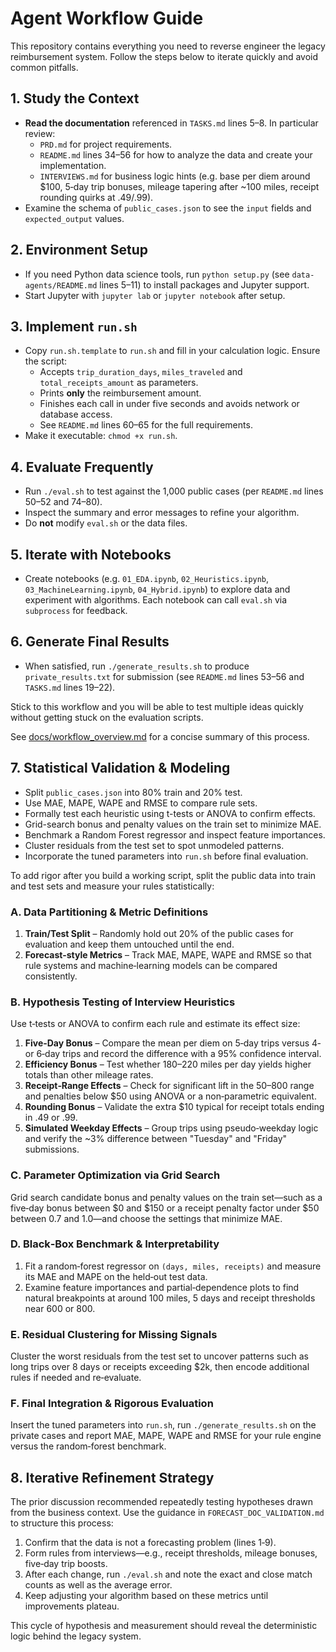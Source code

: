 # Agent Workflow Guide

This repository contains everything you need to reverse engineer the legacy reimbursement system. Follow the steps below to iterate quickly and avoid common pitfalls.

## 1. Study the Context
- **Read the documentation** referenced in `TASKS.md` lines 5–8. In particular review:
  - `PRD.md` for project requirements.
  - `README.md` lines 34–56 for how to analyze the data and create your implementation.
  - `INTERVIEWS.md` for business logic hints (e.g. base per diem around $100, 5‑day trip bonuses, mileage tapering after ~100 miles, receipt rounding quirks at .49/.99).
- Examine the schema of `public_cases.json` to see the `input` fields and `expected_output` values.

## 2. Environment Setup
- If you need Python data science tools, run `python setup.py` (see `data-agents/README.md` lines 5–11) to install packages and Jupyter support.
- Start Jupyter with `jupyter lab` or `jupyter notebook` after setup.

## 3. Implement `run.sh`
- Copy `run.sh.template` to `run.sh` and fill in your calculation logic. Ensure the script:
  - Accepts `trip_duration_days`, `miles_traveled` and `total_receipts_amount` as parameters.
  - Prints **only** the reimbursement amount.
  - Finishes each call in under five seconds and avoids network or database access.
  - See `README.md` lines 60–65 for the full requirements.
- Make it executable: `chmod +x run.sh`.

## 4. Evaluate Frequently
- Run `./eval.sh` to test against the 1,000 public cases (per `README.md` lines 50–52 and 74–80).
- Inspect the summary and error messages to refine your algorithm.
- Do **not** modify `eval.sh` or the data files.

## 5. Iterate with Notebooks
- Create notebooks (e.g. `01_EDA.ipynb`, `02_Heuristics.ipynb`, `03_MachineLearning.ipynb`, `04_Hybrid.ipynb`) to explore data and experiment with algorithms. Each notebook can call `eval.sh` via `subprocess` for feedback.

## 6. Generate Final Results
- When satisfied, run `./generate_results.sh` to produce `private_results.txt` for submission (see `README.md` lines 53–56 and `TASKS.md` lines 19–22).

Stick to this workflow and you will be able to test multiple ideas quickly without getting stuck on the evaluation scripts.

See [docs/workflow_overview.md](docs/workflow_overview.md) for a concise summary of this process.

## 7. Statistical Validation & Modeling
- Split `public_cases.json` into 80% train and 20% test.
- Use MAE, MAPE, WAPE and RMSE to compare rule sets.
- Formally test each heuristic using t-tests or ANOVA to confirm effects.
- Grid-search bonus and penalty values on the train set to minimize MAE.
- Benchmark a Random Forest regressor and inspect feature importances.
- Cluster residuals from the test set to spot unmodeled patterns.
- Incorporate the tuned parameters into `run.sh` before final evaluation.

To add rigor after you build a working script, split the public data into
train and test sets and measure your rules statistically:

### A. Data Partitioning & Metric Definitions
1. **Train/Test Split** – Randomly hold out 20% of the public cases for
   evaluation and keep them untouched until the end.
2. **Forecast-style Metrics** – Track MAE, MAPE, WAPE and RMSE so that rule
   systems and machine‑learning models can be compared consistently.

### B. Hypothesis Testing of Interview Heuristics
Use t‑tests or ANOVA to confirm each rule and estimate its effect size:
1. **Five‑Day Bonus** – Compare the mean per diem on 5‑day trips versus 4‑ or
   6‑day trips and record the difference with a 95% confidence interval.
2. **Efficiency Bonus** – Test whether 180–220 miles per day yields higher
   totals than other mileage rates.
3. **Receipt‑Range Effects** – Check for significant lift in the 50–800 range
   and penalties below $50 using ANOVA or a non‑parametric equivalent.
4. **Rounding Bonus** – Validate the extra $10 typical for receipt totals
   ending in .49 or .99.
5. **Simulated Weekday Effects** – Group trips using pseudo‑weekday logic and
   verify the ~3% difference between "Tuesday" and "Friday" submissions.

### C. Parameter Optimization via Grid Search
Grid search candidate bonus and penalty values on the train set—such as a
five‑day bonus between $0 and $150 or a receipt penalty factor under $50
between 0.7 and 1.0—and choose the settings that minimize MAE.

### D. Black‑Box Benchmark & Interpretability
1. Fit a random‑forest regressor on `(days, miles, receipts)` and measure its
   MAE and MAPE on the held‑out test data.
2. Examine feature importances and partial‑dependence plots to find natural
   breakpoints at around 100 miles, 5 days and receipt thresholds near 600 or
   800.

### E. Residual Clustering for Missing Signals
Cluster the worst residuals from the test set to uncover patterns such as
long trips over 8 days or receipts exceeding $2k, then encode additional
rules if needed and re‑evaluate.

### F. Final Integration & Rigorous Evaluation
Insert the tuned parameters into `run.sh`, run `./generate_results.sh` on the
private cases and report MAE, MAPE, WAPE and RMSE for your rule engine versus
the random‑forest benchmark.

## 8. Iterative Refinement Strategy
The prior discussion recommended repeatedly testing hypotheses drawn from the business context. Use the guidance in `FORECAST_DOC_VALIDATION.md` to structure this process:
1. Confirm that the data is not a forecasting problem (lines 1‑9).
2. Form rules from interviews—e.g., receipt thresholds, mileage bonuses, five‑day trip boosts.
3. After each change, run `./eval.sh` and note the exact and close match counts as well as the average error.
4. Keep adjusting your algorithm based on these metrics until improvements plateau.

This cycle of hypothesis and measurement should reveal the deterministic logic behind the legacy system.
